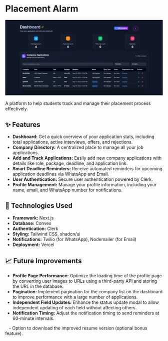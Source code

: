 # Placement Alarm

![Placement Alarm Logo](/public/placement.png)

A platform to help students track and manage their placement process effectively.

## ✨ Features

* **Dashboard:** Get a quick overview of your application stats, including total applications, active interviews, offers, and rejections.
* **Company Directory:** A centralized place to manage all your job applications.
* **Add and Track Applications:** Easily add new company applications with details like role, package, deadline, and application link.
* **Smart Deadline Reminders:** Receive automated reminders for upcoming application deadlines via WhatsApp and Email.
* **User Authentication:** Secure user authentication powered by Clerk.
* **Profile Management:** Manage your profile information, including your name, email, and WhatsApp number for notifications.

## 🚀 Technologies Used

* **Framework:** Next.js
* **Database:** Convex
* **Authentication:** Clerk
* **Styling:** Tailwind CSS, shadcn/ui
* **Notifications:** Twilio (for WhatsApp), Nodemailer (for Email)
* **Deployment:** Vercel

## 📈 Future Improvements

* **Profile Page Performance:** Optimize the loading time of the profile page by converting user images to URLs using a third-party API and storing the URL in the database.
* **Pagination:** Implement pagination for the company list on the dashboard to improve performance with a large number of applications.
* **Independent Field Updates:** Enhance the status update modal to allow independent updating of each field without affecting others.
* **Notification Timing:** Adjust the notification timing to send reminders at 60-minute intervals.




   - Option to download the improved resume version (optional bonus feature).  